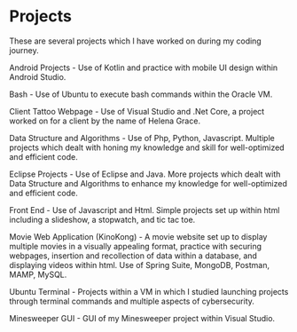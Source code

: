 # Projects
These are several projects which I have worked on during my coding journey. 

Android Projects - Use of Kotlin and practice with mobile UI design within Android Studio.

Bash - Use of Ubuntu to execute bash commands within the Oracle VM.

Client Tattoo Webpage - Use of Visual Studio and .Net Core, a project worked on for a client by the name of Helena Grace.

Data Structure and Algorithms - Use of Php, Python, Javascript. Multiple projects which dealt with honing my knowledge and skill for well-optimized and efficient code. 

Eclipse Projects - Use of Eclipse and Java. More projects which dealt with Data Structure and Algorithms to enhance my knowledge for well-optimized and efficient code.

Front End - Use of Javascript and Html. Simple projects set up within html including a slideshow, a stopwatch, and tic tac toe. 

Movie Web Application (KinoKong) - A movie website set up to display multiple movies in a visually appealing format, practice with securing webpages, insertion and recollection of data within a database, and displaying videos within html. Use of Spring Suite, MongoDB, Postman, MAMP, MySQL.

Ubuntu Terminal - Projects within a VM in which I studied launching projects through terminal commands and multiple aspects of cybersecurity. 

Minesweeper GUI - GUI of my Minesweeper project within Visual Studio.
